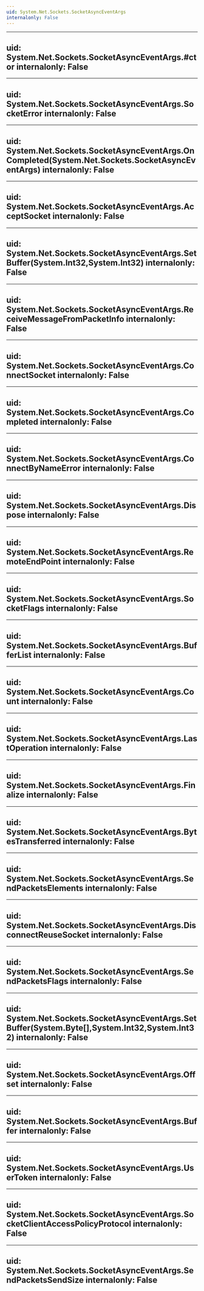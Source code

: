 ```yaml
---
uid: System.Net.Sockets.SocketAsyncEventArgs
internalonly: False
---
```


---
uid: System.Net.Sockets.SocketAsyncEventArgs.#ctor
internalonly: False
---

---
uid: System.Net.Sockets.SocketAsyncEventArgs.SocketError
internalonly: False
---

---
uid: System.Net.Sockets.SocketAsyncEventArgs.OnCompleted(System.Net.Sockets.SocketAsyncEventArgs)
internalonly: False
---

---
uid: System.Net.Sockets.SocketAsyncEventArgs.AcceptSocket
internalonly: False
---

---
uid: System.Net.Sockets.SocketAsyncEventArgs.SetBuffer(System.Int32,System.Int32)
internalonly: False
---

---
uid: System.Net.Sockets.SocketAsyncEventArgs.ReceiveMessageFromPacketInfo
internalonly: False
---

---
uid: System.Net.Sockets.SocketAsyncEventArgs.ConnectSocket
internalonly: False
---

---
uid: System.Net.Sockets.SocketAsyncEventArgs.Completed
internalonly: False
---

---
uid: System.Net.Sockets.SocketAsyncEventArgs.ConnectByNameError
internalonly: False
---

---
uid: System.Net.Sockets.SocketAsyncEventArgs.Dispose
internalonly: False
---

---
uid: System.Net.Sockets.SocketAsyncEventArgs.RemoteEndPoint
internalonly: False
---

---
uid: System.Net.Sockets.SocketAsyncEventArgs.SocketFlags
internalonly: False
---

---
uid: System.Net.Sockets.SocketAsyncEventArgs.BufferList
internalonly: False
---

---
uid: System.Net.Sockets.SocketAsyncEventArgs.Count
internalonly: False
---

---
uid: System.Net.Sockets.SocketAsyncEventArgs.LastOperation
internalonly: False
---

---
uid: System.Net.Sockets.SocketAsyncEventArgs.Finalize
internalonly: False
---

---
uid: System.Net.Sockets.SocketAsyncEventArgs.BytesTransferred
internalonly: False
---

---
uid: System.Net.Sockets.SocketAsyncEventArgs.SendPacketsElements
internalonly: False
---

---
uid: System.Net.Sockets.SocketAsyncEventArgs.DisconnectReuseSocket
internalonly: False
---

---
uid: System.Net.Sockets.SocketAsyncEventArgs.SendPacketsFlags
internalonly: False
---

---
uid: System.Net.Sockets.SocketAsyncEventArgs.SetBuffer(System.Byte[],System.Int32,System.Int32)
internalonly: False
---

---
uid: System.Net.Sockets.SocketAsyncEventArgs.Offset
internalonly: False
---

---
uid: System.Net.Sockets.SocketAsyncEventArgs.Buffer
internalonly: False
---

---
uid: System.Net.Sockets.SocketAsyncEventArgs.UserToken
internalonly: False
---

---
uid: System.Net.Sockets.SocketAsyncEventArgs.SocketClientAccessPolicyProtocol
internalonly: False
---

---
uid: System.Net.Sockets.SocketAsyncEventArgs.SendPacketsSendSize
internalonly: False
---
